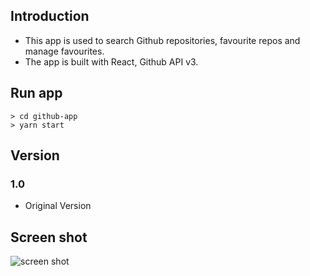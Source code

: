 ## Introduction
- This app is used to search Github repositories, favourite repos and manage favourites.
- The app is built with React, Github API v3.


## Run app
    > cd github-app
    > yarn start

## Version
### 1.0
- Original Version

## Screen shot
![screen shot]('github-app/statics/github-app.JPG')
